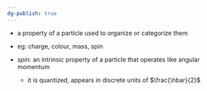 ```yaml
---
dg-publish: true
---
```


- a property of a particle used to organize or categorize them
- eg: charge, colour, mass, spin

- *spin*: an intrinsic property of a particle that operates like angular momentum
	- it is quantized, appears in discrete units of $\frac{\hbar}{2}$

